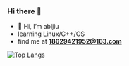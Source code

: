### Hi there 👋

- 👋 Hi, I’m abljiu
-  learning Linux/C++/OS
- find me at **18629421952@163.com**


<!-- [![GitHub Streak](https://github-readme-streak-stats.herokuapp.com?user=abljiu&theme=dark&hide_border=true&border_radius=5&date_format=%5BY.%5Dn.j)](https://github.com/abljiu) -->


[![Top Langs](https://github-readme-stats.vercel.app/api/top-langs/?username=abljiu)](https://github.com/abljiu)

<!--
**YarBor/YarBor** is a ✨ _special_ ✨ repository because its `README.md` (this file) appears on your GitHub profile.

Here are some ideas to get you started:

- 🔭 I’m currently working on ...
- 🌱 I’m currently learning ...
- 👯 I’m looking to collaborate on ...
- 🤔 I’m looking for help with ...
- 💬 Ask me about ...
- 📫 How to reach me: ...
- 😄 Pronouns: ...
- ⚡ Fun fact: ...
-->
<!--
**abljiu/abljiu** is a ✨ _special_ ✨ repository because its `README.md` (this file) appears on your GitHub profile.

Here are some ideas to get you started:

- 🔭 I’m currently working on ...
- 🌱 I’m currently learning ...
- 👯 I’m looking to collaborate on ...
- 🤔 I’m looking for help with ...
- 💬 Ask me about ...
- 📫 How to reach me: ...
- 😄 Pronouns: ...
- ⚡ Fun fact: ...
-->
